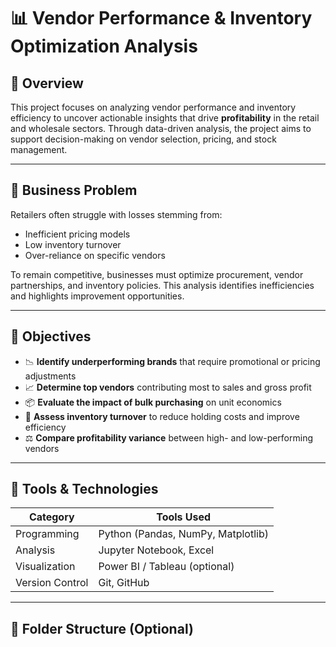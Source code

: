 # 📊 Vendor Performance & Inventory Optimization Analysis

## 🧠 Overview

This project focuses on analyzing vendor performance and inventory efficiency to uncover actionable insights that drive **profitability** in the retail and wholesale sectors. Through data-driven analysis, the project aims to support decision-making on vendor selection, pricing, and stock management.

---

## 🚩 Business Problem

Retailers often struggle with losses stemming from:

- Inefficient pricing models  
- Low inventory turnover  
- Over-reliance on specific vendors  

To remain competitive, businesses must optimize procurement, vendor partnerships, and inventory policies. This analysis identifies inefficiencies and highlights improvement opportunities.

---

## 🎯 Objectives

- 📉 **Identify underperforming brands** that require promotional or pricing adjustments  
- 📈 **Determine top vendors** contributing most to sales and gross profit  
- 📦 **Evaluate the impact of bulk purchasing** on unit economics  
- 🔁 **Assess inventory turnover** to reduce holding costs and improve efficiency  
- ⚖️ **Compare profitability variance** between high- and low-performing vendors  

---

## 🧰 Tools & Technologies

| Category        | Tools Used                          |
|----------------|--------------------------------------|
| Programming     | Python (Pandas, NumPy, Matplotlib)  |
| Analysis        | Jupyter Notebook, Excel             |
| Visualization   | Power BI / Tableau (optional)       |
| Version Control | Git, GitHub                         |

---

## 📁 Folder Structure (Optional)

